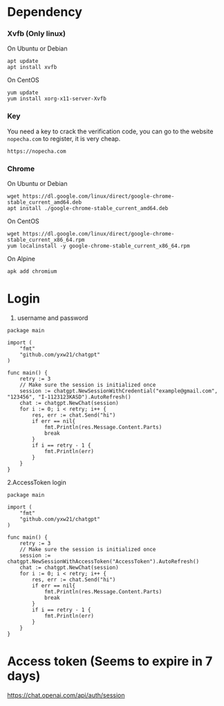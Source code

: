# Dependency

### Xvfb (Only linux)

On Ubuntu or Debian
```
apt update
apt install xvfb
```
On CentOS
```
yum update
yum install xorg-x11-server-Xvfb
```
### Key
You need a key to crack the verification code, you can go to the website `nopecha.com` to register, it is very cheap.

```
https://nopecha.com
```
### Chrome

On Ubuntu or Debian
```
wget https://dl.google.com/linux/direct/google-chrome-stable_current_amd64.deb
apt install ./google-chrome-stable_current_amd64.deb
```
On CentOS
```
wget https://dl.google.com/linux/direct/google-chrome-stable_current_x86_64.rpm
yum localinstall -y google-chrome-stable_current_x86_64.rpm
```
On Alpine
```
apk add chromium
```

# Login
1. username and password
```golang
package main

import (
	"fmt"
	"github.com/yxw21/chatgpt"
)

func main() {
	retry := 3
	// Make sure the session is initialized once
	session := chatgpt.NewSessionWithCredential("example@gmail.com", "123456", "I-1123123KASD").AutoRefresh()
	chat := chatgpt.NewChat(session)
	for i := 0; i < retry; i++ {
		res, err := chat.Send("hi")
		if err == nil{
			fmt.Println(res.Message.Content.Parts)
			break
        }
		if i == retry - 1 {
			fmt.Println(err)
		}
	}
}
```
2.AccessToken login
```golang
package main

import (
	"fmt"
	"github.com/yxw21/chatgpt"
)

func main() {
	retry := 3
	// Make sure the session is initialized once
	session := chatgpt.NewSessionWithAccessToken("AccessToken").AutoRefresh()
	chat := chatgpt.NewChat(session)
	for i := 0; i < retry; i++ {
		res, err := chat.Send("hi")
		if err == nil{
			fmt.Println(res.Message.Content.Parts)
			break
		}
		if i == retry - 1 {
			fmt.Println(err)
		}
	}
}
```
# Access token (Seems to expire in 7 days)

https://chat.openai.com/api/auth/session
